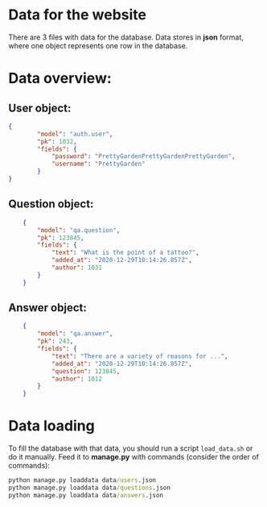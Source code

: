 # Data for the website

There are 3 files with data for the database.
Data stores in **json** format, where one object represents one row in the database.

# Data overview:

## User object:

```json
{
        "model": "auth.user",
        "pk": 1032,
        "fields": {
            "password": "PrettyGardenPrettyGardenPrettyGarden",
            "username": "PrettyGarden"
        }
}
```

## Question object:

```json
    {
        "model": "qa.question",
        "pk": 123845,
        "fields": {
            "text": "What is the point of a tattoo?",
            "added_at": "2020-12-29T10:14:26.857Z",
            "author": 1031
        }
    }
```

## Answer object:

```json
    {
        "model": "qa.answer",
        "pk": 243,
        "fields": {
            "text": "There are a variety of reasons for ...",
            "added_at": "2020-12-29T10:14:26.857Z",
            "question": 123845,
            "author": 1012
        }
    }
```

# Data loading

To fill the database with that data, you should run a script `load_data.sh` or do it manually.
Feed it to **manage.py** with commands (consider the order of commands):

```cmd
python manage.py loaddata data/users.json
python manage.py loaddata data/questions.json
python manage.py loaddata data/answers.json
```
